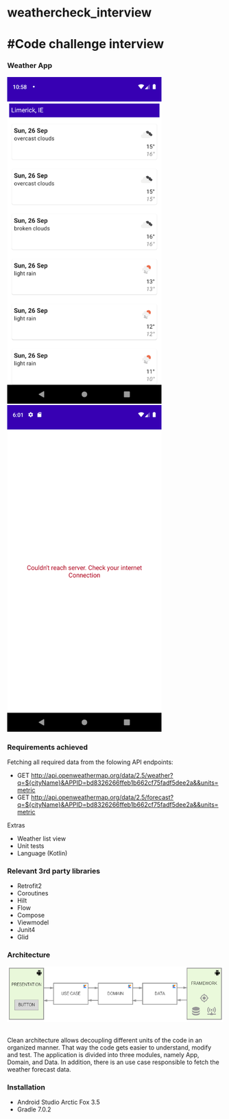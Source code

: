 # weathercheck_interview

#Code challenge interview
==================================

### Weather App <br/>

<img src ="https://github.com/douglasalipio/weathercheck_interview/blob/master/device-2021-09-25-225842.png"  width="360"/>&nbsp;&nbsp;
<img src ="https://github.com/douglasalipio/weathercheck_interview/blob/master/device-2021-09-25-180126.png" width="360" />&nbsp;&nbsp;

### Requirements achieved

Fetching all required data from the folowing API endpoints:

- GET http://api.openweathermap.org/data/2.5/weather?q=${cityName}&APPID=bd8326266ffeb1b662cf75fadf5dee2a&&units=metric
- GET http://api.openweathermap.org/data/2.5/forecast?q=${cityName}&APPID=bd8326266ffeb1b662cf75fadf5dee2a&&units=metric

Extras

- Weather list view
- Unit tests
- Language (Kotlin)

### Relevant 3rd party libraries

- Retrofit2
- Coroutines
- Hilt
- Flow
- Compose
- Viewmodel
- Junit4 
- Glid 

### Architecture
<img src ="https://github.com/douglasalipio/weathercheck_interview/blob/master/clean-architecture-interaction.png" />&nbsp;&nbsp;

Clean architecture allows decoupling different units of the code in an organized manner. That way the code gets easier to understand, modify and test.
The application is divided into three modules, namely App, Domain, and Data. In addition, there is an use case responsible to fetch the weather forecast data.

### Installation

- Android Studio Arctic Fox 3.5
- Gradle 7.0.2

